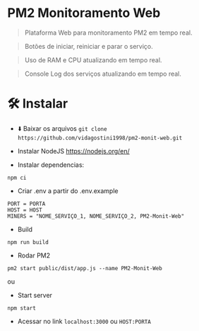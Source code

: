 # PM2 Monitoramento Web

> Plataforma Web para monitoramento PM2 em tempo real.

> Botões de iniciar, reiniciar e parar o serviço.

> Uso de RAM e CPU atualizando em tempo real.

> Console Log dos serviços atualizando em tempo real.

# 🛠️ Instalar

- :arrow_down: Baixar os arquivos `git clone https://github.com/vidagostini1998/pm2-monit-web.git`

- Instalar NodeJS https://nodejs.org/en/
- Instalar dependencias:

```shell
npm ci
```

- Criar .env a partir do .env.example

```shell
PORT = PORTA
HOST = HOST
MINERS = "NOME_SERVIÇO_1, NOME_SERVIÇO_2, PM2-Monit-Web"
```

- Build

```shell
npm run build
```

- Rodar PM2

```shell
pm2 start public/dist/app.js --name PM2-Monit-Web
```

ou

- Start server

```shell
npm start
```

- Acessar no link `localhost:3000` ou `HOST:PORTA`
